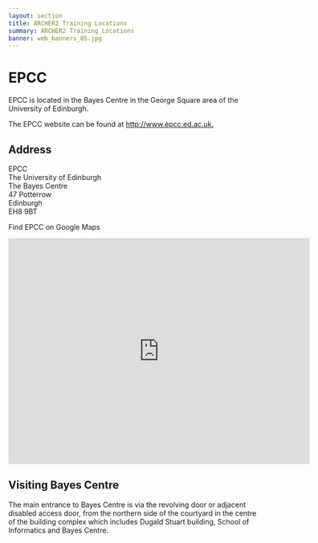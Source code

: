 ```yaml
---
layout: section
title: ARCHER2 Training Locations
summary: ARCHER2 Training Locations
banner: web_banners_05.jpg
---
```


# EPCC

EPCC is located in the Bayes Centre in the George Square area of the University of Edinburgh.

The EPCC website can be found at <http://www.epcc.ed.ac.uk.>

## Address

EPCC<br>
The University of Edinburgh<br>
The Bayes Centre<br>
47 Potterrow<br>
Edinburgh<br>
EH8 9BT

Find EPCC on Google Maps

<iframe title="google map" src="https://www.google.com/maps/embed?pb=!1m18!1m12!1m3!1d1878.82231237865!2d-3.190771492392434!3d55.944018484297175!2m3!1f0!2f0!3f0!3m2!1i1024!2i768!4f13.1!3m3!1m2!1s0x4887c7847b99f191%3A0xb8b728c2cccc0d1a!2zNTXCsDU2JzQzLjIiTiAzwrAxMScxMy41Ilc!5e0!3m2!1sen!2suk!4v1582732187943!5m2!1sen!2suk" width="600" height="450" frameborder="0" style="border:0;" allowfullscreen=""></iframe>


## Visiting Bayes Centre

The main entrance to Bayes Centre is via the revolving door or adjacent disabled access door, from the northern side of the courtyard in the centre of the building complex which includes Dugald Stuart building, School of Informatics and Bayes Centre.
